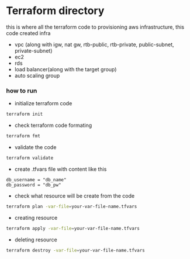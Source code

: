 # Terraform directory

this is where all the terraform code to provisioning aws infrastructure, this code created infra
- vpc (along with igw, nat gw, rtb-public, rtb-private, public-subnet, private-subnet)
- ec2
- rds
- load balancer(along with the target group)
- auto scaling group

### how to run

- initialize terraform code
```bash
terraform init
```

- check terraform code formating
```bash
terraform fmt
```

- validate the code
```bash
terraform validate
```

- create .tfvars file with content like this
```
db_username = "db_name"
db_password = "db_pw"
```

- check what resource will be create from the code
```bash
terraform plan -var-file=your-var-file-name.tfvars 
```

- creating resource
```bash
terraform apply -var-file=your-var-file-name.tfvars 
```

- deleting resource
```bash
terraform destroy -var-file=your-var-file-name.tfvars 
```